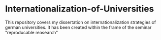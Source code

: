 # Internationalization-of-Universities
This repository covers my dissertation on internationalization strategies of german universities.
It has been created within the frame of the seminar "reproducable reasearch"
